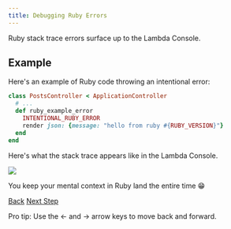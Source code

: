 ```yaml
---
title: Debugging Ruby Errors
---
```


Ruby stack trace errors surface up to the Lambda Console.

## Example

Here's an example of Ruby code throwing an intentional error:

```ruby
class PostsController < ApplicationController
  # ...
  def ruby_example_error
    INTENTIONAL_RUBY_ERROR
    render json: {message: "hello from ruby #{RUBY_VERSION}"}
  end
end
```

Here's what the stack trace appears like in the Lambda Console.

![](/img/docs/lambda-console-ruby-error.png)

You keep your mental context in Ruby land the entire time 😁

<a id="prev" class="btn btn-basic" href="{% link _docs/blue-green-deployment.md %}">Back</a>
<a id="next" class="btn btn-primary" href="{% link _docs/faster-development.md %}">Next Step</a>
<p class="keyboard-tip">Pro tip: Use the <- and -> arrow keys to move back and forward.</p>
